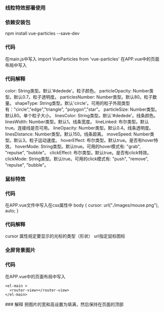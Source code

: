 ### 线粒特效部署使用

### 依赖安装包
npm install vue-particles --save-dev 
### 代码
在main.js中写入 import VueParticles from 'vue-particles'
在APP.vue中的页面布局中写入
<vue-particles
        color="#CD5555"
        :particleOpacity="1"
        :particlesNumber="180"
        shapeType="circle"
        :particleSize="4"
        linesColor="#dedede"
        :linesWidth="2"
        :lineLinked="true"
        :lineOpacity="1"
        :linesDistance="150"
        :moveSpeed="3"
        :hoverEffect="true"
        hoverMode="grab"
        :clickEffect="true"
        clickMode="push"
      >
      </vue-particles>
### 代码解释
color: String类型。默认'#dedede'。粒子颜色。
particleOpacity: Number类型。默认0.7。粒子透明度。
particlesNumber: Number类型。默认80。粒子数量。
shapeType: String类型。默认'circle'。可用的粒子外观类型有："circle","edge","triangle", "polygon","star"。
particleSize: Number类型。默认80。单个粒子大小。
linesColor: String类型。默认'#dedede'。线条颜色。
linesWidth: Number类型。默认1。线条宽度。
lineLinked: 布尔类型。默认true。连接线是否可用。
lineOpacity: Number类型。默认0.4。线条透明度。
linesDistance: Number类型。默认150。线条距离。
moveSpeed: Number类型。默认3。粒子运动速度。
hoverEffect: 布尔类型。默认true。是否有hover特效。
hoverMode: String类型。默认true。可用的hover模式有: "grab", "repulse", "bubble"。
clickEffect: 布尔类型。默认true。是否有click特效。
clickMode: String类型。默认true。可用的click模式有: "push", "remove", "repulse", "bubble"。


### 鼠标特效

### 代码
在APP.vue文件中写入在css属性中
body {
  cursor: url("./images/mouse.png"), auto;
} 
### 代码解释
cursor 属性规定要显示的光标的类型（形状）
url指定鼠标图标


### 全屏背景图片

### 代码
在APP.vue中的页面布局中写入
<el-container style="position:absolute;top:0;width:100%; height: 100%">
    <el-header >
      <Logo></Logo>
    </el-header>

    <el-main >
      <router-view></router-view>
    </el-main>
  </el-container> 
### 解释
把图片的宽和高设置为填满，然后保持在页面的顶部